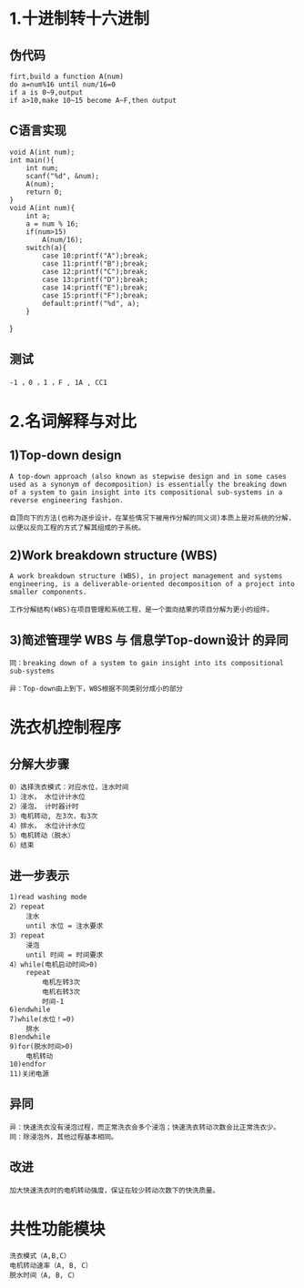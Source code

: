 # 1.十进制转十六进制
## 伪代码
    firt,build a function A(num)
    do a=num%16 until num/16=0
    if a is 0~9,output
    if a>10,make 10~15 become A~F,then output
    
## C语言实现
    void A(int num);
    int main(){
        int num;
        scanf("%d", &num);
        A(num);
        return 0;
    }
    void A(int num){
        int a;
        a = num % 16;
        if(num>15)
            A(num/16);
        switch(a){
            case 10:printf("A");break;
            case 11:printf("B");break;
            case 12:printf("C");break;
            case 13:printf("D");break;
            case 14:printf("E");break;
            case 15:printf("F");break;
            default:printf("%d", a);
        }
   }

## 测试
    -1 ，0 ，1 ，F , 1A , CC1

# 2.名词解释与对比
## 1)Top-down design
    A top-down approach (also known as stepwise design and in some cases used as a synonym of decomposition) is essentially the breaking down of a system to gain insight into its compositional sub-systems in a reverse engineering fashion.

    自顶向下的方法(也称为逐步设计，在某些情况下被用作分解的同义词)本质上是对系统的分解，以便以反向工程的方式了解其组成的子系统。
## 2)Work breakdown structure (WBS)
    A work breakdown structure (WBS), in project management and systems engineering, is a deliverable-oriented decomposition of a project into smaller components.

    工作分解结构(WBS)在项目管理和系统工程，是一个面向结果的项目分解为更小的组件。
## 3)简述管理学 WBS 与 信息学Top-down设计 的异同
    同：breaking down of a system to gain insight into its compositional sub-systems 

    异：Top-down由上到下，WBS根据不同类别分成小的部分
# 洗衣机控制程序
## 分解大步骤
    0）选择洗衣模式：对应水位，注水时间 
    1）注水， 水位计计水位 
    2）浸泡， 计时器计时 
    3）电机转动, 左3次，右3次 
    4）排水， 水位计计水位 
    5）电机转动（脱水） 
    6）结束
## 进一步表示
    1)read washing mode
    2）repeat
        注水
        until 水位 = 注水要求
    3）repeat
        浸泡
        until 时间 = 时间要求
    4）while(电机启动时间>0)
        repeat
            电机左转3次
            电机右转3次
            时间-1
    6)endwhile
    7)while(水位！=0)
        排水
    8)endwhile
    9)for(脱水时间>0)
        电机转动
    10)endfor
    11)关闭电源
## 异同
    异：快速洗衣没有浸泡过程，而正常洗衣会多个浸泡；快速洗衣转动次数会比正常洗衣少。
    同：除浸泡外，其他过程基本相同。
## 改进
    加大快速洗衣时的电机转动强度，保证在较少转动次数下的快洗质量。
# 共性功能模块
    洗衣模式（A,B,C） 
    电机转动速率（A, B, C） 
    脱水时间（A, B, C）
